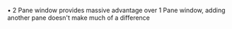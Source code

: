 • 2 Pane window provides massive advantage over 1 Pane window, adding another pane doesn't make much of a difference
